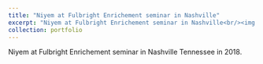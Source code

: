 ```yaml
---
title: "Niyem at Fulbright Enrichement seminar in Nashville"
excerpt: "Niyem at Fulbright Enrichement seminar in Nashville<br/><img src='/images/7.jpg' width='300' ><img src='/images/9.jpg' width='450' >"
collection: portfolio
---
```



Niyem at Fulbright Enrichement seminar in Nashville Tennessee in 2018. 
